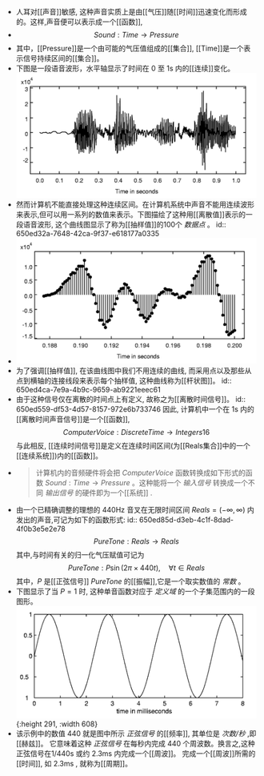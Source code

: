 - 人耳对[[声音]]敏感, 这种声音实质上是由[[气压]]随[[时间]]迅速变化而形成的。这样,声音便可以表示成一个[[函数]],
- $$Sound: Time → Pressure$$
- 其中，[[Pressure]]是一个由可能的气压值组成的[[集合]], [[Time]]是一个表示信号持续区间的[[集合]]。
- 下图是一段语音波形，水平轴显示了时间在 $0$ 至 $1\mathrm{s}$ 内的[[连续]]变化。 
  ![Waveform of a speech fragment.png](../assets/image_1695470153225_0.png)
- 然而计算机不能直接处理这种连续区间。在计算机系统中声音不能用连续波形来表示,但可以用一系列的数值来表示。下图描绘了这种用[[离散值]]表示的一段语音波形, 这个曲线图显示了称为[[抽样值]]的100个 *数据点* 。
  id:: 650ed32a-7648-42ca-9f37-e618177a0335
- ![Discrete-time representation of a speech fragment..png](../assets/image_1695470193236_0.png)
- 为了强调[[抽样值]], 在该曲线图中我们不用连续的曲线, 而采用点以及那些从点到横轴的连接线段来表示每个抽样值, 这种曲线称为[[杆状图]]。
  id:: 650ed4ca-7e9a-4b9c-9659-ab9221eeec61
- 由于这种信号仅在离散的时间点上有定义, 故称之为[[离散时间信号]]。
  id:: 650ed559-df53-4d57-8157-972e6b733746
  因此, 计算机中一个在 $1\mathrm{s}$ 内的[[离散时间声音信号]]是一个[[函数]],
  $$ComputerVoice: DiscreteTime\to Integers16$$
  与此相反, [[连续时间信号]]是定义在连续时间区间(为[[Reals集合]]中的一个[[连续系统]])内的[[函数]]。
- > 计算机内的音频硬件将会把 $ComputerVoice$ 函数转换成如下形式的函数 $Sound: Time→Pressure$ 。这种能将一个 *输入信号* 转换成一个不同 *输出信号* 的硬件即为一个[[系统]] .
- 由一个已精确调整的理想的 $440 \mathrm{Hz}$ 音叉在无限时间区间 $Reals =(-\infty, \infty)$ 内发出的声音,可记为如下的函数形式:
  id:: 650ed85d-d3eb-4c1f-8dad-4f0b3e5e2e78
  $$PureTone: Reals → Reals$$
  其中,与时间有关的归一化气压赋值可记为
  $$PureTone: P\sin(2\pi× 440t),\quad\forall t∈ Reals$$
  其中，$P$ 是[[正弦信号]] $PureTone$ 的[[振幅]],它是一个取实数值的 *常数* 。
- 下图显示了当 $P =1$ 时, 这种单音函数对应于 *定义域* 的一个子集范围内的一段图形。
  ![Portion of the graph of a pure tone with frequency 440 Hz.png](../assets/image_1695472202553_0.png){:height 291, :width 608}
- 该示例中的数值 $440$ 就是图中所示 *正弦信号* 的[[频率]], 其单位是 *次数/秒* ,即[[赫兹]]。
  它意味着这种 *正弦信号* 在每秒内完成 $440$ 个周波数。换言之,这种正弦信号在$1/440 \mathrm{s}$ 或约 $2.3 \mathrm{ms}$ 内完成一个[[周波]]。
  完成一个[[周波]]所需的[[时间]], 如 $2.3\mathrm{ms}$ , 就称为[[周期]]。